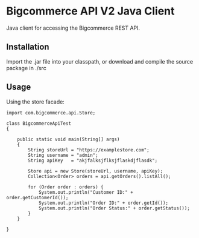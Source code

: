 Bigcommerce API V2 Java Client
==============================

Java client for accessing the Bigcommerce REST API.

Installation
------------

Import the .jar file into your classpath, or download and compile the source
package in ./src

Usage
-----

Using the store facade:

```
import com.bigcommerce.api.Store;

class BigcommerceApiTest
{

	public static void main(String[] args)
	{
		String storeUrl = "https://examplestore.com";
		String username = "admin";
		String apiKey   = "akjfalksjflksjflaskdjflasdk";

		Store api = new Store(storeUrl, username, apiKey);
		Collection<Order> orders = api.getOrders().listAll();

		for (Order order : orders) {
			System.out.println("Customer ID:" + order.getCustomerId());
			System.out.println("Order ID:" + order.getId());
			System.out.println("Order Status:" + order.getStatus());
		}
	}

}
```

